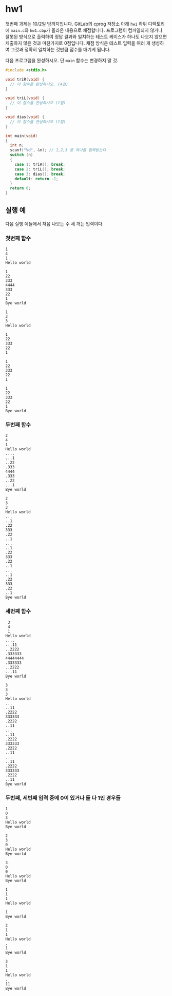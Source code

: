 # hw1
첫번째 과제는 10/2일 밤까지입니다.
GitLab의 cprog 저장소 아래 `hw1` 하위 디렉토리에 `main.c`와 `hw1.cbp`가 올라온 내용으로 채점합니다.
프로그램이 컴파일되지 않거나 잘못된 방식으로 출력하여 정답 결과와 일치하는 테스트 케이스가 하나도 나오지 않으면 제출하지 않은 것과 마찬가지로 0점입니다.
채점 방식은 테스트 입력을 여러 개 생성하여 그것과 정확히 일치하는 것만큼 점수를 매기게 됩니다.

다음 프로그램을 완성하시오.
단 `main` 함수는 변경하지 말 것.

```c
#include <stdio.h>

void triR(void) {
  // 이 함수를 완성하시오. (4점)
}

void triL(void) {
  // 이 함수를 완성하시오 (1점)
}

void dias(void) {
  // 이 함수를 완성하시오 (1점)
}

int main(void)
{
  int n;
  scanf("%d", &n); // 1,2,3 중 하나를 입력받는다
  switch (n)
  {
    case 1: triR(); break;
    case 2: triL(); break;
    case 3: dias(); break;
    default: return -1;
  }
  return 0;
}
```


## 실행 예
다음 실행 예들에서 처음 나오는 수 세 개는 입력이다.

### 첫번째 함수
```
1
4
1
Hello world

1
22
333
4444
333
22
1
Bye world
```

```
1
3
3
Hello world

1
22
333
22
1

1
22
333
22
1

1
22
333
22
1
Bye world
```


### 두번째 함수
```
2
4
1
Hello world
....
...1
..22
.333
4444
.333
..22
...1
Bye world
```

```
2
3
3
Hello world
...
..1
.22
333
.22
..1
...
..1
.22
333
.22
..1
...
..1
.22
333
.22
..1
Bye world
```

### 세번째 함수
```
 3
 4
 1
Hello world
....
...11
..2222
.333333
44444444
.333333
..2222
...11
Bye world
```

```
3
3
3
Hello world
...
..11
.2222
333333
.2222
..11
...
..11
.2222
333333
.2222
..11
...
..11
.2222
333333
.2222
..11
Bye world
```

### 두번째, 세번째 입력 중에 0이 있거나 둘 다 1인 경우들
```
1
0
3
Hello world
Bye world
```

```
2
3
0
Hello world
Bye world
```

```
3
0
0
Hello world
Bye world
```

```
1
1
1
Hello world

1
Bye world
```

```
2
1
1
Hello world
.
1
Bye world
```

```
3
1
1
Hello world
.
11
Bye world
```
